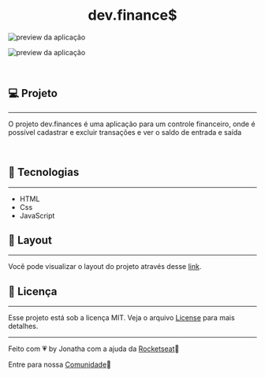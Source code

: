 <h1 align="center">
  dev.finance$
</h1>

![preview da aplicação](https://i.ibb.co/nkjPdVx/imagem-2021-02-06-155141.png)

![preview da aplicação](https://i.ibb.co/FwpyR4r/imagem-2021-02-06-155201.png)

<br>

## 💻 Projeto
<hr>

<p>O projeto dev.finances é uma aplicação para um controle financeiro, onde é possível cadastrar e excluir transações e ver o saldo de entrada e saída</p>
<br>

## 🚀 Tecnologias
<hr>

* HTML
* Css
* JavaScript

## 🔖 Layout
<hr>

Você pode visualizar o layout do projeto através desse [link](https://www.figma.com/file/7Vu9DzUaCZIV4nibzkjgB4/dev.finance%24-Maratona-Discover?node-id=0%3A1).

## 📝 Licença
<hr>

Esse projeto está sob a licença MIT. Veja o arquivo [License](License.md) para mais detalhes.
<hr>

Feito com 💗 by Jonatha com a ajuda da [Rocketseat](https://github.com/Rocketseat)🚀

Entre para nossa [Comunidade](https://discord.gg/VmuPXy2E)🚀
